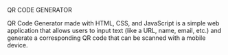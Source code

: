 QR CODE GENERATOR


QR Code Generator made with HTML, CSS, and JavaScript is a simple web application that allows users to input text (like a URL, name, email, etc.) and generate a corresponding QR code that can be scanned with a mobile device.

